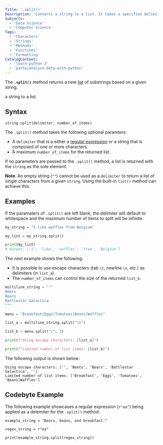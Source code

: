 ```yaml
---
Title: '.split()'
Description: 'Converts a string to a list. It takes a specified delimiter and a maximum number of items to split as optional parameters. '
Subjects:
  - 'Data Science'
  - 'Computer Science'
Tags:
  - 'Characters'
  - 'Strings'
  - 'Methods'
  - 'Functions'
  - 'Formatting'
CatalogContent:
  - 'learn-python-3'
  - 'paths/analyze-data-with-python'
---
```


The **`.split()`** method returns a new [list](https://www.codecademy.com/resources/docs/python/lists) of substrings based on a given string.

a string to a list.

## Syntax

```pseudo
string.split(delimiter, number_of_items)
```

The `.split()` method takes the following optional paramters:

- A `delimiter` that is a either a [regular expression](https://www.codecademy.com/resources/docs/python/regex) or a string that is composed of one or more characters.
- A maximum `number_of_items` for the returned list.

If no parameters are passed to the `.split()` method, a list is returned with the `string` as the sole element.

**Note**: An empty string (`""`) cannot be used as a `delimiter` to return a list of single characters from a given `string`. Using the built-in `list()` method can achieve this.

## Examples

If the paramaters of `.split()` are left blank, the delimiter will default to whitespace and the maximum number of items to split will be infinite.

```py
my_string = "I like waffles from Belgium"

my_list = my_string.split()

print(my_list)
# Output: ['I', 'like', 'waffles', 'from', 'Belgium']
```

The next example shows the following:

- It is possible to use escape characters (tab `\t`, newline `\n`, etc.) as delimiters (in `list_a`).
- The `number_of_items` can control the size of the returned `list_b`.

```py
multiline_string = """
Beets
Bears
Battlestar Galactica
"""

menu = "Breakfast|Eggs|Tomatoes|Beans|Waffles"

list_a = multiline_string.split("\n")

list_b = menu.split("|", 3)

print(f"Using escape characters: {list_a}")

print(f"Limited number of list items: {list_b}")
```

The following output is shown below:

```shell
Using escape characters: ['', 'Beets', 'Bears', 'Battlestar Galactica', '']
Limited number of list items: ['Breakfast', 'Eggs', 'Tomatoes', 'Beans|Waffles']
```

## Codebyte Example

The following example showcases a regular expression (`r"ea"`) being applied as a delemiter for the `.split()` method:

```codebyte/python
example_string = "Bears, beans, and breakfast."

regex_string = r"ea"

print(example_string.split(regex_string))
```
